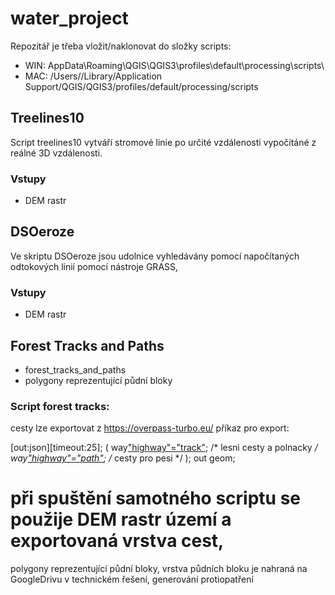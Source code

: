 # water_project
Repozitář je třeba vložit/naklonovat do složky scripts:
- WIN: AppData\Roaming\QGIS\QGIS3\profiles\default\processing\scripts\
- MAC: /Users/<username>/Library/Application Support/QGIS/QGIS3/profiles/default/processing/scripts


## Treelines10
Script treelines10 vytváří stromové linie po určité vzdálenosti vypočítáné z reálné 3D vzdálenosti.

### Vstupy
- DEM rastr


## DSOeroze
Ve skriptu DSOeroze jsou udolnice vyhledávány pomocí napočítaných odtokových linií pomocí nástroje GRASS, 

### Vstupy
- DEM rastr


## Forest Tracks and Paths
- forest_tracks_and_paths
- polygony reprezentující půdní bloky


### Script forest tracks: 

cesty lze exportovat z  https://overpass-turbo.eu/
příkaz pro export: 

[out:json][timeout:25];
(
  way["highway"="track"]({{bbox}}); /* lesni cesty a polnacky */
  way["highway"="path"]({{bbox}}); /* cesty pro pesi */
);
out geom;

při spuštění samotného scriptu se použije DEM rastr území a exportovaná vrstva cest, 
=======
polygony reprezentující půdní bloky, vrstva půdních bloku je nahraná na GoogleDrivu v technickém řešení, generování protiopatření 
